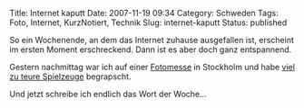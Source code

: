 Title: Internet kaputt
Date: 2007-11-19 09:34
Category: Schweden
Tags: Foto, Internet, KurzNotiert, Technik
Slug: internet-kaputt
Status: published

So ein Wochenende, an dem das Internet zuhause ausgefallen ist,
erscheint im ersten Moment erschreckend. Dann ist es aber doch ganz
entspannend.

Gestern nachmittag war ich auf einer [Fotomesse](http://foto2007.se/) in
Stockholm und habe [viel zu teure
Spielzeuge](http://de.wikipedia.org/wiki/Nikon_D3) begrapscht.

Und jetzt schreibe ich endlich das Wort der Woche…

